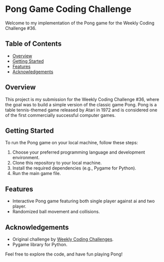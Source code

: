 # Pong Game Coding Challenge

Welcome to my implementation of the Pong game for the Weekly Coding Challenge #36.

## Table of Contents
- [Overview](#overview)
- [Getting Started](#getting-started)
- [Features](#features)
- [Acknowledgements](#acknowledgements)

## Overview
This project is my submission for the Weekly Coding Challenge #36, where the goal was to build a simple version of the classic game Pong. Pong is a table tennis-themed game released by Atari in 1972 and is considered one of the first commercially successful computer games.

## Getting Started
To run the Pong game on your local machine, follow these steps:

1. Choose your preferred programming language and development environment.
2. Clone this repository to your local machine.
3. Install the required dependencies (e.g., Pygame for Python).
4. Run the main game file.

## Features
- Interactive Pong game featuring both single player against ai and two player.
- Randomized ball movement and collisions.

## Acknowledgements
- Original challenge by [Weekly Coding Challenges](#https://codingchallenges.substack.com/p/coding-challenge-36-pong?utm_source=post-email-title&publication_id=1483213&post_id=138948290&utm_campaign=email-post-title&isFreemail=true&r=30rz1q&utm_medium=email).
- Pygame library for Python.

Feel free to explore the code, and have fun playing Pong!

